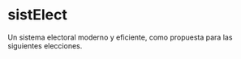 # sistElect
Un sistema electoral moderno y eficiente, como propuesta para las siguientes elecciones. 
